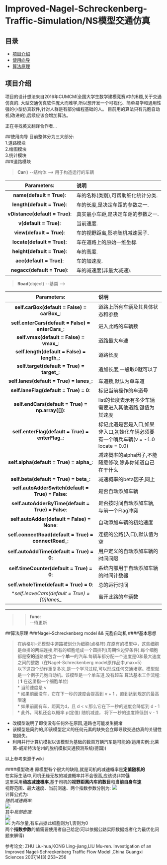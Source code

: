 # Improved-Nagel-Schreckenberg-Traffic-Simulation/NS模型交通仿真


## 目录
* [项目介绍](#项目介绍)  
* [使用向导](#使用向导)  
* [算法原理](#算法原理)  

<a name="项目介绍"></a>
## 项目介绍
项目的设计想法来自2016年CUMCM(全国大学生数学建模竞赛)中的B题,关于交通仿真的.
大型交通仿真软件庞大而难学,所以想开发一个可视化、简单易学和通用性强的小型仿真软件,针对人群是有部分编程基础的人。
目前用的算法只有元胞自动机(改进的),后续应该会增加算法。

正在寻找英文翻译合作者...

<a name="使用向导"></a>
##使用向导
目前整体分为三大部分:   
1.道路模块  
2.绘图模块  
3.统计模块  
###道路模块
> **Car**() --结构体 --> 用于构造运行的车辆  

|**Parameters**:|**说明**|
| :-------: | :--------- |
|    **name(default = True)**:|				车的名称(类别),可帮助细化统计分类.|
|    **length(default = True)**:|				车的长度,是决定车距的参数之一.|
|    **vDistance(default = True)**:|			真实最小车距,是决定车距的参数之一.
|    **v(default = True)**:|					当前速度.|
|    **view(default = True)**:|				车的视野距离,影响随机减速因子.|
|    **locate(default = True)**:|				车在道路上的原始一维坐标.|
|    **height(default = True)**:|				车的高度.|
|    **acc(default = True)**:|				车的加速度.|
|    **negacc(default = True)**:|				车的减速度(非最大减速).|

> **Road**(object) --基类 -->  

|**Parameters**:|**说明**|
| :-------: | :--------- |
|    **self.carBox(default = False) = carBox_**:|				道路上所有车辆及其具体状态和参数|
|    **self.enterCars(default = False) = enterCars_**:|		进入此路的车辆数|
|    **self.vmax(default = False) = vmax_**:|				道路最大车速|
|    **self.length(default = False) = length_**:|			道路长度|
|    **self.target(default = True) = target_**:|			追加长度,一般取0就可以了|
|    **self.lanes(default = True) = lanes_**:|			车道数,默认为单车道|
|    **self.laneFlag(default = True) = 0**:|			标记当前操作的车道号|
|    **self.endCars(default = True) = np.array([])**:|	list的长度表示有多少车辆需要进入其他道路,键值为其速度|
|    **self.enterFlag(default = True) = enterFlag_**:|	标记此道是否是入口,如果非入口,初始化车辆必须要有一个哨兵车辆(v = -1.0 locate = 0.0) |
|    **self.alpha(default = True) = alpha_**:|		减速概率的alpha因子,不能随意修改,除非你知道自己在干什么|
|    **self.beta(default = True) = beta_**:|		减速概率的beta因子,同上|
|    **self.autoAdderSwitch(default = True) = False**:|	是否自动添加车辆|
|    **self.autoAdderByTime(default = True) = False**:|		是否按时间自动添加车辆,与前一个Flag冲突|
|    **self.autoAdder(default = False) = None**:|		自动添加车辆的初始速度|
|    **self.connectRoad(default = True) = connectRoad_**:|	连接的公路(入口),默认值为空|
|    **self.autoAddTime(default = True) = 0**:|	用户定义的自动添加车辆的时间间隔|
|    **self.timeCounter(default = True) = 0**:|		系统内部用于自动添加车辆的时间计数器|
|    **self.wholeTime(default = True) = 0**:|			总的运行时间|
|	**self.leaveCars(default = True) = [0]*lanes_**|	离开此路的车辆数|
---
>> **func**:  
	--待更新  

<a name="算法原理"></a>
##算法原理
###Nagel–Schreckenberg model && 元胞自动机
####基本思想  
>在纳格尔–元模型中道路被划分为细胞(点格阵).在原有的模型中，这些细胞是单排的两端连接,所有的细胞组成一个圆排列(周期性边界条件).每个细胞都是**空的**道路或包含一个**单一**的汽车.每辆车都分配一个速度是0和最大速度之间的整数（在Nagel–Schreckenberg model原作品中,max=5）  
以下这四个动作重复多次,是一个学习过程,可以形成任何交通堵塞。模型就是一个例子元胞自动机。该模型是一个单车道,没有超车
算法基本工作流程:  
    ( **1** 在这里指一个细胞单位)  
    * 当前速度是 v   
    * 如果前面没车，它在下一秒的速度会提高到 v + 1 ，直到达到规定的最高限速  
    * 如果前面有车，距离为d，且 d < v.那么它在下一秒的速度会降低到 d - 1   
    * 此外，司机还会以概率 p(定值) 随机减速， 将下一秒的速度降低到 v - 1  

* 改模型说明了即使没有任何外在原因,道路也可能发生拥堵
* 该模型是简约的,即该模型定义的任何元素的缺失会立即导致交通仿真的关键性能损失。
* 利用并行计算机模拟以该模型为基础的数百万辆汽车是可能的(运用实例:北莱茵-威斯特法伦州的脱机模拟交通预测系统(德国))

以上参考来源于wiki

####模型改进
原模型有个很大的缺陷,就是司机的减速概率是**定值随机的**  
在实际生活中,司机无缘无故的减速概率并不会很高,应该说非常**低**  
这里采用**动态减速概率**,基于司机的**视野距离内车的数目**和**当前自身车速**  
视野范围、最大速度、当前测速、两个指数参数分别为: <img src="http://www.forkosh.com/mathtex.cgi?\delta.V_{max}.v_i.\alpha.\beta.">  
计算公式为:  
*随机减速概率*:  
<img src="http://www.forkosh.com/mathtex.cgi?\rho_l^\alpha(v_i(t)/V_{max})^\beta">  
其中*局部密度*:  
<img src="http://www.forkosh.com/mathtex.cgi?\rho_l=1/\delta(\sum_{r=i+1}^{i+\delta})\eta(r)">   
<img src="http://www.forkosh.com/mathtex.cgi?\eta(r)">
为布尔量,有车占据此细胞则为1,否则为0  
两个**指数参数**的值需要使用者自己给定(可以依据公路实际数据或者化为最优化问题来解得)  

参考论文: ZHU Liu-hua,KONG Ling-jiang,LIU Mu-ren. Investigation of an Improved Nagel-Schreckenberg Traffic Flow Model ,China Guangxi Sciences 2007,14(3):253~256
